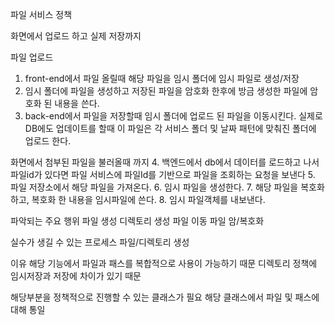 파일 서비스 정책

화면에서 업로드 하고 실제 저장까지
 
파일 업로드 
1. front-end에서 파일 올릴때 해당 파일을 임시 폴더에 임시 파일로 생성/저장
2. 임시 폴더에 파일을 생성하고 저장된 파일을 암호화 한후에  방금 생성한 파일에 암호화 된 내용을 쓴다.
3. back-end에서 파일을 저장할때 임시 폴더에 업로드 된 파일을 이동시킨다. 실제로 DB에도 업데이트를 할때 이 파일은 각 서비스 폴더 및 날짜 패턴에 맞춰진 폴더에 업로드 한다.

화면에서 첨부된 파일을 불러올때 까지
4. 백엔드에서 db에서 데이터를 로드하고 나서 파일id가 있다면 파일 서비스에 파일Id를 기반으로 파일을 조회하는 요청을 보낸다
5. 파일 저장소에서 해당 파일을 가져온다.
6. 임시 파일을 생성한다.
7. 해당 파일을 복호화 하고, 복호화 한 내용을 임시파일에 쓴다.
8. 임시 파일객체를 내보낸다.


파악되는 주요 행위 
파일 생성
디렉토리 생성
파일 이동
파일 암/복호화 

실수가 생길 수 있는 프로세스 
파일/디렉토리 생성 

이유
해당 기능에서 파일과 패스를 복합적으로 사용이 가능하기 때문
디렉토리 정책에 임시저장과 저장에 차이가 있기 때문

해당부분을 정책적으로 진행할 수 있는 클래스가 필요 
해당 클래스에서 파일 및 패스에 대해 통일 




<!--stackedit_data:
eyJoaXN0b3J5IjpbMzkwODE2MiwtMTc5ODkxNjAyMywxNzIxMz
g4MzI3LC0xNDAzNDA2NzI4LC0xMzgwMzkzNDY4LDQwODA4MDEz
MSwtMjA4ODc0NjYxMiw5NDA5ODkyNDFdfQ==
-->